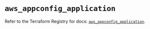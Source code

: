 # `aws_appconfig_application`

Refer to the Terraform Registry for docs: [`aws_appconfig_application`](https://registry.terraform.io/providers/hashicorp/aws/5.63.1/docs/resources/appconfig_application).
